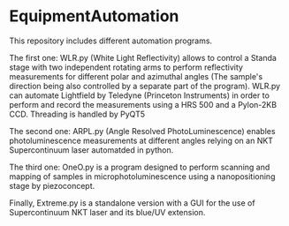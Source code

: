 # EquipmentAutomation

This repository includes different automation programs.

The first one: WLR.py (White Light Reflectivity) allows to control a Standa  stage with two independent rotating arms to perform reflectivity measurements for different polar and azimuthal angles (The sample's direction being also controlled by a separate part of the program). WLR.py can automate Lightfield by Teledyne (Princeton Instruments) in order to perform and record the measurements using a HRS 500 and a Pylon-2KB CCD. Threading is handled by PyQT5

The second one: ARPL.py (Angle Resolved PhotoLuminescence) enables photoluminescence measurements at different angles relying on an NKT Supercontinuum laser automatded in python.

The third one: OneO.py is a program designed to perform scanning and mapping of samples in microphotoluminescence using a nanopositioning stage by piezoconcept.

Finally, Extreme.py is a standalone version with a GUI for the use of Supercontinuum NKT laser and its blue/UV extension.
